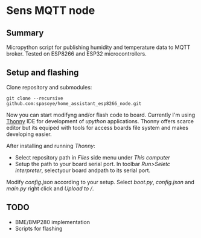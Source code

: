 # Sens MQTT node

## Summary

Micropython script for publishing humidity and temperature data to MQTT broker.
Tested on ESP8266 and ESP32 microcontrollers.

## Setup and flashing

Clone repository and submodules:
```
git clone --recursive github.com:spasoye/home_assistant_esp8266_node.git
```
Now you can start modifyng and/or flash code to board.
Currently I'm using [Thonny][Thonny] IDE for development of *upython* 
applications. Thonny offers scarce editor but its equiped with tools for 
access boards file system and makes developing easier.

After installing and running *Thonny*:
  * Select repository path in *Files* side menu under *This computer*
  * Setup the path to your board serial port. In toolbar *Run>Seletc interpreter*, selectyour board andpath to its serial port.

Modify *config.json* according to your setup. Select *boot.py*, *config.json* and *main.py* right click and *Upload to /*.

## TODO

* BME/BMP280 implementation
* Scripts for flashing

[Thonny]: https://thonny.org/